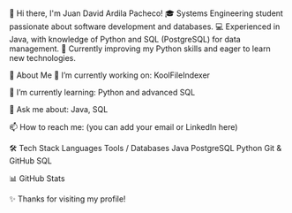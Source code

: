 👋 Hi there, I'm Juan David Ardila Pacheco!
🎓 Systems Engineering student passionate about software development and databases.
💻 Experienced in Java, with knowledge of Python and SQL (PostgreSQL) for data management.
🚀 Currently improving my Python skills and eager to learn new technologies.

📌 About Me
🔭 I’m currently working on: KoolFileIndexer

🌱 I’m currently learning: Python and advanced SQL

💬 Ask me about: Java, SQL

📫 How to reach me: (you can add your email or LinkedIn here)

🛠️ Tech Stack
Languages	Tools / Databases
Java	PostgreSQL
Python	Git & GitHub
SQL	

📊 GitHub Stats

✨ Thanks for visiting my profile!
